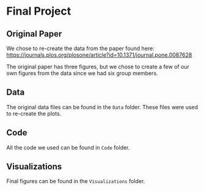 # Final Project

## Original Paper

We chose to re-create the data from the paper found here: <https://journals.plos.org/plosone/article?id=10.1371/journal.pone.0087628>

The original paper has three figures, but we chose to create a few of our own figures from the data since we had six group members.

## Data

The original data files can be found in the `Data` folder. These files were used to re-create the plots.

## Code

All the code we used can be found in `Code` folder.

## Visualizations

Final figures can be found in the `Visualizations` folder. 
